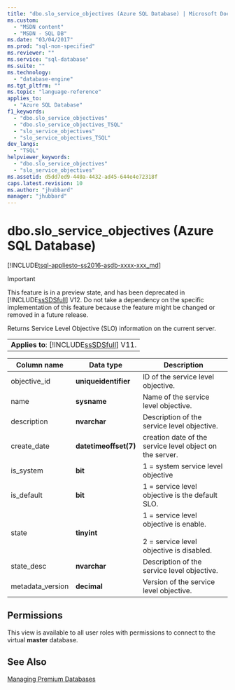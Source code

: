 ```yaml
---
title: "dbo.slo_service_objectives (Azure SQL Database) | Microsoft Docs"
ms.custom: 
  - "MSDN content"
  - "MSDN - SQL DB"
ms.date: "03/04/2017"
ms.prod: "sql-non-specified"
ms.reviewer: ""
ms.service: "sql-database"
ms.suite: ""
ms.technology: 
  - "database-engine"
ms.tgt_pltfrm: ""
ms.topic: "language-reference"
applies_to: 
  - "Azure SQL Database"
f1_keywords: 
  - "dbo.slo_service_objectives"
  - "dbo.slo_service_objectives_TSQL"
  - "slo_service_objectives"
  - "slo_service_objectives_TSQL"
dev_langs: 
  - "TSQL"
helpviewer_keywords: 
  - "dbo.slo_service_objectives"
  - "slo_service_objectives"
ms.assetid: d5dd7ed9-440a-4432-ad45-644e4e72318f
caps.latest.revision: 10
ms.author: "jhubbard"
manager: "jhubbard"
---
```

# dbo.slo_service_objectives (Azure SQL Database)
[!INCLUDE[tsql-appliesto-ss2016-asdb-xxxx-xxx_md](../../../relational-databases/data-compression/includes/tsql-appliesto-ss2016-asdb-xxxx-xxx-md.md)]

    
> [!IMPORTANT]  
>  This feature is in a preview state, and has been deprecated in [!INCLUDE[ssSDSfull](../../../analysis-services/multidimensional-models/includes/sssdsfull-md.md)] V12. Do not take a dependency on the specific implementation of this feature because the feature might be changed or removed in a future release.  
  
 Returns Service Level Objective (SLO) information on the current server.  
  
||  
|-|  
|**Applies to**: [!INCLUDE[ssSDSfull](../../../analysis-services/multidimensional-models/includes/sssdsfull-md.md)] V11.|  
  
|Column name|Data type|Description|  
|-----------------|---------------|-----------------|  
|objective_id|**uniqueidentifier**|ID of the service level objective.|  
|name|**sysname**|Name of the service level objective.|  
|description|**nvarchar**|Description of the service level objective.|  
|create_date|**datetimeoffset(7)**|creation date of the service level object on the server.|  
|is_system|**bit**|1 = system service level objective|  
|is_default|**bit**|1 = service level objective is the default SLO.|  
|state|**tinyint**|1 = service level objective is enable.<br /><br /> 2 = service level objective is disabled.|  
|state_desc|**nvarchar**|Description of the service level objective.|  
|metadata_version|**decimal**|Version of the service level objective.|  
  
## Permissions  
 This view is available to all user roles with permissions to connect to the virtual **master** database.  
  
## See Also  
 [Managing Premium Databases](http://go.microsoft.com/fwlink/?LinkID=311927)  
  
  